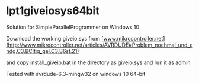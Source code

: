# lpt1giveiosys64bit
Solution for SimpleParallelProgrammer on Windows 10

Download the working giveio.sys from [www.mikrocontroller.net](http://www.mikrocontroller.net/articles/AVRDUDE#Problem_nochmal_und_endg.C3.BCltig_gel.C3.B6st.21)

and copy install_giveio.bat in the directory as giveio.sys and run it as admin

Tested with avrdude-6.3-mingw32 on windows 10 64-bit
